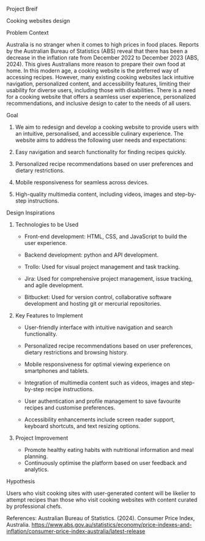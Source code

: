 Project Breif

Cooking websites design

Problem Context

Australia is no stranger when it comes to high prices in food places. Reports by the Australian Bureau of Statistics (ABS) reveal that there has been a decrease in the inflation rate from December 2022 to December 2023 (ABS, 2024). This gives Australians more reason to prepare their own food at home. In this modern age, a cooking website is the preferred way of accessing recipes. However, many existing cooking websites lack intuitive navigation, personalized content, and accessibility features, limiting their usability for diverse users, including those with disabilities. There is a need for a cooking website that offers a seamless user experience, personalized recommendations, and inclusive design to cater to the needs of all users.


Goal

1.	We aim to redesign and develop a cooking website to provide users with an intuitive, personalised, and accessible culinary experience. The website aims to address the following user needs and expectations:

2.	Easy navigation and search functionality for finding recipes quickly.

3.	Personalized recipe recommendations based on user preferences and dietary restrictions.

4.	Mobile responsiveness for seamless across devices.

5.	High-quality multimedia content, including videos, images and step-by-step instructions.


Design Inspirations

1.	Technologies to be Used

    - Front-end development: HTML, CSS, and JavaScript to build the user experience.

    - Backend development: python and API development.

    - Trollo: Used for visual project management and task tracking.

    - Jira: Used for comprehensive project management, issue tracking, and agile development.

    - Bitbucket: Used for version control, collaborative software development and hosting git or mercurial repositories.

2.	Key Features to Implement
    
    - User-friendly interface with intuitive navigation and search functionality.
    
    - Personalized recipe recommendations based on user preferences, dietary restrictions and browsing history.
    
    - Mobile responsiveness for optimal viewing experience on smartphones and tablets.
    
    - Integration of multimedia content such as videos, images and step-by-step recipe instructions.
    
    - User authentication and profile management to save favourite recipes and customise preferences.
    
    - Accessibility enhancements include screen reader support, keyboard shortcuts, and text resizing options.

3.	Project Improvement
    - Promote healthy eating habits with nutritional information and meal planning.
    - Continuously optimise the platform based on user feedback and analytics.


Hypothesis

Users who visit cooking sites with user-generated content will be likelier to attempt recipes than those who visit cooking websites with content curated by professional chefs.

References:
Australian Bureau of Statistics. (2024). Consumer Price Index, Australia. https://www.abs.gov.au/statistics/economy/price-indexes-and-inflation/consumer-price-index-australia/latest-release